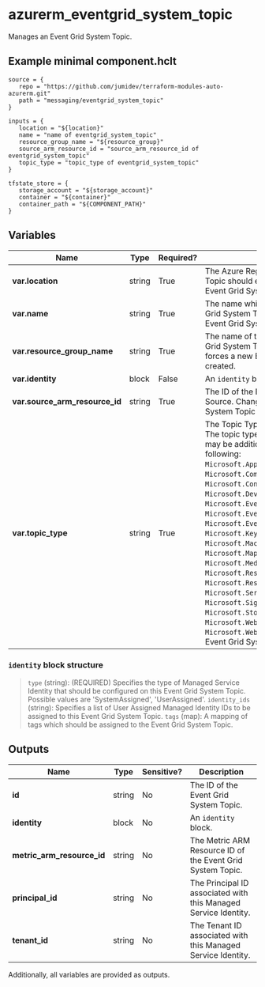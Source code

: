 # azurerm_eventgrid_system_topic

Manages an Event Grid System Topic.

## Example minimal component.hclt

```hcl
source = {
   repo = "https://github.com/jumidev/terraform-modules-auto-azurerm.git" 
   path = "messaging/eventgrid_system_topic" 
}

inputs = {
   location = "${location}" 
   name = "name of eventgrid_system_topic" 
   resource_group_name = "${resource_group}" 
   source_arm_resource_id = "source_arm_resource_id of eventgrid_system_topic" 
   topic_type = "topic_type of eventgrid_system_topic" 
}

tfstate_store = {
   storage_account = "${storage_account}" 
   container = "${container}" 
   container_path = "${COMPONENT_PATH}" 
}

```

## Variables

| Name | Type | Required? |  Description |
| ---- | ---- | --------- |  ----------- |
| **var.location** | string | True | The Azure Region where the Event Grid System Topic should exist. Changing this forces a new Event Grid System Topic to be created. | 
| **var.name** | string | True | The name which should be used for this Event Grid System Topic. Changing this forces a new Event Grid System Topic to be created. | 
| **var.resource_group_name** | string | True | The name of the Resource Group where the Event Grid System Topic should exist. Changing this forces a new Event Grid System Topic to be created. | 
| **var.identity** | block | False | An `identity` block. | 
| **var.source_arm_resource_id** | string | True | The ID of the Event Grid System Topic ARM Source. Changing this forces a new Event Grid System Topic to be created. | 
| **var.topic_type** | string | True | The Topic Type of the Event Grid System Topic. The topic type is validated by Azure and there may be additional topic types beyond the following: `Microsoft.AppConfiguration.ConfigurationStores`, `Microsoft.Communication.CommunicationServices`, `Microsoft.ContainerRegistry.Registries`, `Microsoft.Devices.IoTHubs`, `Microsoft.EventGrid.Domains`, `Microsoft.EventGrid.Topics`, `Microsoft.Eventhub.Namespaces`, `Microsoft.KeyVault.vaults`, `Microsoft.MachineLearningServices.Workspaces`, `Microsoft.Maps.Accounts`, `Microsoft.Media.MediaServices`, `Microsoft.Resources.ResourceGroups`, `Microsoft.Resources.Subscriptions`, `Microsoft.ServiceBus.Namespaces`, `Microsoft.SignalRService.SignalR`, `Microsoft.Storage.StorageAccounts`, `Microsoft.Web.ServerFarms` and `Microsoft.Web.Sites`. Changing this forces a new Event Grid System Topic to be created. | 

### `identity` block structure

>`type` (string): (REQUIRED) Specifies the type of Managed Service Identity that should be configured on this Event Grid System Topic. Possible values are 'SystemAssigned', 'UserAssigned'.
>`identity_ids` (string): Specifies a list of User Assigned Managed Identity IDs to be assigned to this Event Grid System Topic.
>`tags` (map): A mapping of tags which should be assigned to the Event Grid System Topic.



## Outputs

| Name | Type | Sensitive? | Description |
| ---- | ---- | --------- | --------- |
| **id** | string | No  | The ID of the Event Grid System Topic. | 
| **identity** | block | No  | An `identity` block. | 
| **metric_arm_resource_id** | string | No  | The Metric ARM Resource ID of the Event Grid System Topic. | 
| **principal_id** | string | No  | The Principal ID associated with this Managed Service Identity. | 
| **tenant_id** | string | No  | The Tenant ID associated with this Managed Service Identity. | 

Additionally, all variables are provided as outputs.
